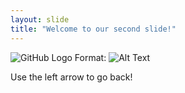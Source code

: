 ```yaml
---
layout: slide
title: "Welcome to our second slide!"
---
```

![GitHub Logo](/images/logo.png)
Format: ![Alt Text](url)

Use the left arrow to go back!
